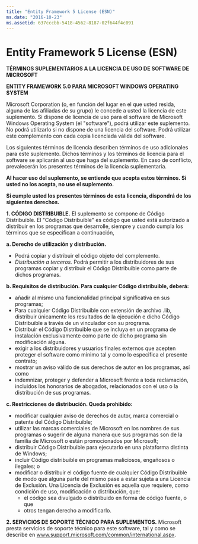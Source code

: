 ```yaml
---
title: "Entity Framework 5 License (ESN)"
ms.date: "2016-10-23"
ms.assetid: 637cccbb-5418-4562-8187-02f644f4c091
---
```

# Entity Framework 5 License (ESN)
**TÉRMINOS SUPLEMENTARIOS A LA LICENCIA DE USO DE SOFTWARE DE MICROSOFT**

**ENTITY FRAMEWORK 5.0 PARA MICROSOFT WINDOWS OPERATING SYSTEM**

Microsoft Corporation (o, en función del lugar en el que usted resida, alguna de las afiliadas de su grupo) le concede a usted la licencia de este suplemento. Si dispone de licencia de uso para el software de Microsoft Windows Operating System (el "software"), podrá utilizar este suplemento. No podrá utilizarlo si no dispone de una licencia del software. Podrá utilizar este complemento con cada copia licenciada válida del software.

Los siguientes términos de licencia describen términos de uso adicionales para este suplemento. Dichos términos y los términos de licencia para el software se aplicarán al uso que haga del suplemento. En caso de conflicto, prevalecerán los presentes términos de la licencia suplementaria.

**Al hacer uso del suplemento, se entiende que acepta estos términos. Si usted no los acepta, no use el suplemento.**

**Si cumple usted los presentes términos de esta licencia, dispondrá de los siguientes derechos.**

**1. CÓDIGO DISTRIBUIBLE.** El suplemento se compone de Código Distribuible. El "Código Distribuible" es código que usted está autorizado a distribuir en los programas que desarrolle, siempre y cuando cumpla los términos que se especifican a continuación,

**a. Derecho de utilización y distribución.**

-   Podrá copiar y distribuir el código objeto del complemento.
-   *Distribución a terceros.* Podrá permitir a los distribuidores de sus programas copiar y distribuir el Código Distribuible como parte de dichos programas.

**b. Requisitos de distribución. Para cualquier Código distribuible, deberá:**

-   añadir al mismo una funcionalidad principal significativa en sus programas;
-   Para cualquier Código Distribuible con extensión de archivo .lib, distribuir únicamente los resultados de la ejecución e dicho Código Distribuible a través de un vinculador con su programa.
-   Distribuir el Código Distribuible que se incluya en un programa de instalación exclusivamente como parte de dicho programa sin modificación alguna.
-   exigir a los distribuidores y usuarios finales externos que acepten proteger el software como mínimo tal y como lo especifica el presente contrato;
-   mostrar un aviso válido de sus derechos de autor en los programas, así como
-   indemnizar, proteger y defender a Microsoft frente a toda reclamación, incluidos los honorarios de abogados, relacionados con el uso o la distribución de sus programas.

**c. Restricciones de distribución. Queda prohibido:**

-   modificar cualquier aviso de derechos de autor, marca comercial o patente del Código Distribuible;
-   utilizar las marcas comerciales de Microsoft en los nombres de sus programas o sugerir de alguna manera que sus programas son de la familia de Microsoft o están promocionados por Microsoft;
-   distribuir Código Distribuible para ejecutarlo en una plataforma distinta de Windows;
-   incluir Código distribuible en programas maliciosos, engañosos o ilegales; o
-   modificar o distribuir el código fuente de cualquier Código Distribuible de modo que alguna parte del mismo pase a estar sujeta a una Licencia de Exclusión. Una Licencia de Exclusión es aquella que requiere, como condición de uso, modificación o distribución, que:
    -   el código sea divulgado o distribuido en forma de código fuente, o que
    -   otros tengan derecho a modificarlo.

**2. SERVICIOS DE SOPORTE TÉCNICO PARA SUPLEMENTOS.** Microsoft presta servicios de soporte técnico para este software, tal y como se describe en www.support.microsoft.com/common/international.aspx.

